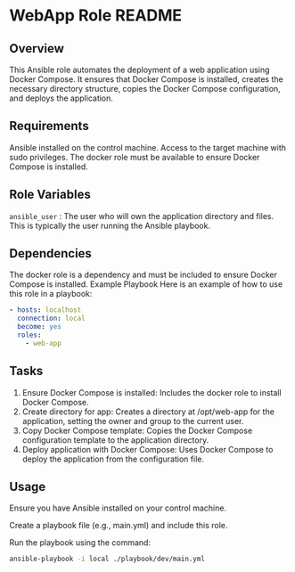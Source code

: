 # WebApp Role README
## Overview
This Ansible role automates the deployment of a web application using Docker Compose. It ensures that Docker Compose is installed, creates the necessary directory structure, copies the Docker Compose configuration, and deploys the application.

## Requirements
Ansible installed on the control machine.
Access to the target machine with sudo privileges.
The docker role must be available to ensure Docker Compose is installed.
## Role Variables
`ansible_user` : The user who will own the application directory and files. This is typically the user running the Ansible playbook.
## Dependencies
The docker role is a dependency and must be included to ensure Docker Compose is installed.
Example Playbook
Here is an example of how to use this role in a playbook:

```yaml
- hosts: localhost
  connection: local
  become: yes
  roles:
    - web-app
```
## Tasks
1. Ensure Docker Compose is installed: Includes the docker role to install Docker Compose.
2. Create directory for app: Creates a directory at /opt/web-app for the application, setting the owner and group to the current user.
3. Copy Docker Compose template: Copies the Docker Compose configuration template to the application directory.
4. Deploy application with Docker Compose: Uses Docker Compose to deploy the application from the configuration file.
## Usage
Ensure you have Ansible installed on your control machine.

Create a playbook file (e.g., main.yml) and include this role.

Run the playbook using the command:

``` bash
ansible-playbook -i local ./playbook/dev/main.yml
```
